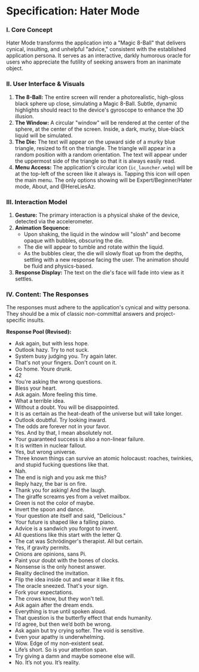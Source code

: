 # Specification: Hater Mode

### I. Core Concept

Hater Mode transforms the application into a "Magic 8-Ball" that delivers cynical, insulting, and unhelpful "advice," consistent with the established application persona. It serves as an interactive, darkly humorous oracle for users who appreciate the futility of seeking answers from an inanimate object.

### II. User Interface & Visuals

1.  **The 8-Ball:** The entire screen will render a photorealistic, high-gloss black sphere up close, simulating a Magic 8-Ball. Subtle, dynamic highlights should react to the device's gyroscope to enhance the 3D illusion.
2.  **The Window:** A circular "window" will be rendered at the center of the sphere, at the center of the screen. Inside, a dark, murky, blue-black liquid will be simulated.
3.  **The Die:** The text will appear on the upward side of a murky blue triangle, resized to fit on the triangle. The triangle will appear in a random position with a random orientation. The text will appear under the uppermost side of the triangle so that it is always easily read.
4.  **Menu Access:** The application's circular icon (`ic_launcher.webp`) will be at the top-left of the screen like it always is. Tapping this icon will open the main menu. The only options showing will be Expert/Beginner/Hater mode, About, and @HereLiesAz.

### III. Interaction Model

1.  **Gesture:** The primary interaction is a physical shake of the device, detected via the accelerometer.
2.  **Animation Sequence:**
    * Upon shaking, the liquid in the window will "slosh" and become opaque with bubbles, obscuring the die.
    * The die will appear to tumble and rotate within the liquid.
    * As the bubbles clear, the die will slowly float up from the depths, settling with a new response facing the user. The animation should be fluid and physics-based.
3.  **Response Display:** The text on the die's face will fade into view as it settles.

### IV. Content: The Responses

The responses must adhere to the application's cynical and witty persona. They should be a mix of classic non-committal answers and project-specific insults.

**Response Pool (Revised):**

* Ask again, but with less hope.
* Outlook hazy. Try to not suck.
* System busy judging you. Try again later.
* That's not your fingers. Don't count on it.
* Go home. Youre drunk.
* 42
* You're asking the wrong questions.
* Bless your heart.
* Ask again. More feeling this time.
* What a terrible idea.
* Without a doubt. You will be disappointed.
* It is as certain as the heat-death of the universe but will take longer.
* Outlook doubtful. Try looking inward.
* The odds are forever not in your favor.
* Yes. And by that, I mean absolutely not.
* Your guaranteed success is also a non-linear failure.
* It is written in nuclear fallout.
* Yes, but wrong universe.
* Three known things can survive an atomic holocaust: roaches, twinkies, and stupid fucking questions like that.
* Nah.
* The end is nigh and you ask me this?
* Reply hazy, the bar is on fire.
* Thank you for asking! And the laugh.
* The giraffe screams yes from a velvet mailbox.
* Green is not the color of maybe.
* Invert the spoon and dance.
* Your question ate itself and said, "Delicious."
* Your future is shaped like a falling piano.
* Advice is a sandwich you forgot to invent.
* All questions like this start with the letter Q.
* The cat was Schrödinger's therapist. All but certain.
* Yes, if gravity permits.
* Onions are opinions, sans Pi.
* Paint your doubt with the bones of clocks.
* Nonsense is the only honest answer.
* Reality declined the invitation.
* Flip the idea inside out and wear it like it fits.
* The oracle sneezed. That's your sign.
* Fork your expectations.
* The crows know, but they won't tell.
* Ask again after the dream ends.
* Everything is true until spoken aloud.
* That question is the butterfly effect that ends humanity.
* I’d agree, but then we’d both be wrong.
* Ask again but try crying softer. The void is sensitive.
* Even your apathy is underwhelming.
* Wow. Edge of my non-existent seat.
* Life’s short. So is your attention span.
* Try giving a damn and maybe someone else will.
* No. It’s not you. It’s reality.
